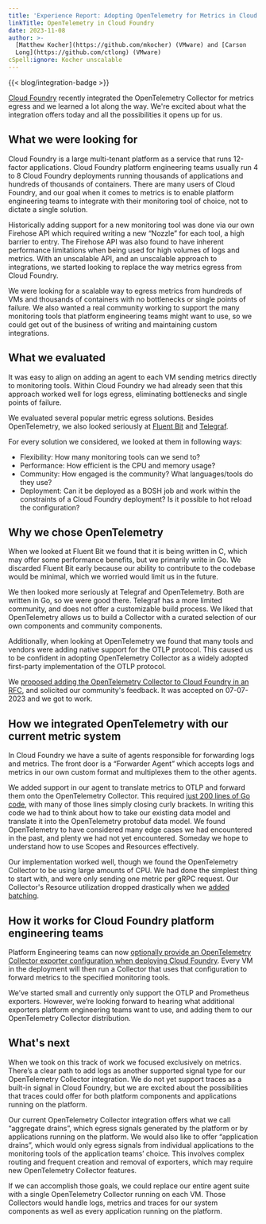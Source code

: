```yaml
---
title: 'Experience Report: Adopting OpenTelemetry for Metrics in Cloud Foundry'
linkTitle: OpenTelemetry in Cloud Foundry
date: 2023-11-08
author: >-
  [Matthew Kocher](https://github.com/mkocher) (VMware) and [Carson
  Long](https://github.com/ctlong) (VMware)
cSpell:ignore: Kocher unscalable
---
```


{{< blog/integration-badge >}}

[Cloud Foundry](https://www.cloudfoundry.org/) recently integrated the
OpenTelemetry Collector for metrics egress and we learned a lot along the way.
We're excited about what the integration offers today and all the possibilities
it opens up for us.

## What we were looking for

Cloud Foundry is a large multi-tenant platform as a service that runs 12-factor
applications. Cloud Foundry platform engineering teams usually run 4 to 8 Cloud
Foundry deployments running thousands of applications and hundreds of thousands
of containers. There are many users of Cloud Foundry, and our goal when it comes
to metrics is to enable platform engineering teams to integrate with their
monitoring tool of choice, not to dictate a single solution.

Historically adding support for a new monitoring tool was done via our own
Firehose API which required writing a new “Nozzle” for each tool, a high barrier
to entry. The Firehose API was also found to have inherent performance
limitations when being used for high volumes of logs and metrics. With an
unscalable API, and an unscalable approach to integrations, we started looking
to replace the way metrics egress from Cloud Foundry.

We were looking for a scalable way to egress metrics from hundreds of VMs and
thousands of containers with no bottlenecks or single points of failure. We also
wanted a real community working to support the many monitoring tools that
platform engineering teams might want to use, so we could get out of the
business of writing and maintaining custom integrations.

## What we evaluated

It was easy to align on adding an agent to each VM sending metrics directly to
monitoring tools. Within Cloud Foundry we had already seen that this approach
worked well for logs egress, eliminating bottlenecks and single points of
failure.

We evaluated several popular metric egress solutions. Besides OpenTelemetry, we
also looked seriously at [Fluent Bit](https://fluentbit.io/) and
[Telegraf](https://www.influxdata.com/time-series-platform/telegraf/).

For every solution we considered, we looked at them in following ways:

- Flexibility: How many monitoring tools can we send to?
- Performance: How efficient is the CPU and memory usage?
- Community: How engaged is the community? What languages/tools do they use?
- Deployment: Can it be deployed as a BOSH job and work within the constraints
  of a Cloud Foundry deployment? Is it possible to hot reload the configuration?

## Why we chose OpenTelemetry

When we looked at Fluent Bit we found that it is being written in C, which may
offer some performance benefits, but we primarily write in Go. We discarded
Fluent Bit early because our ability to contribute to the codebase would be
minimal, which we worried would limit us in the future.

We then looked more seriously at Telegraf and OpenTelemetry. Both are written in
Go, so we were good there. Telegraf has a more limited community, and does not
offer a customizable build process. We liked that OpenTelemetry allows us to
build a Collector with a curated selection of our own components and community
components.

Additionally, when looking at OpenTelemetry we found that many tools and vendors
were adding native support for the OTLP protocol. This caused us to be confident
in adopting OpenTelemetry Collector as a widely adopted first-party
implementation of the OTLP protocol.

We
[proposed adding the OpenTelemetry Collector to Cloud Foundry in an RFC](https://github.com/cloudfoundry/community/blob/0365df129e52ae7b784957a5569b16b7e133f97e/toc/rfc/rfc-0018-aggregate-metric-egress-with-opentelemetry-collector.md),
and solicited our community's feedback. It was accepted on 07-07-2023 and we got
to work.

## How we integrated OpenTelemetry with our current metric system

In Cloud Foundry we have a suite of agents responsible for forwarding logs and
metrics. The front door is a “Forwarder Agent” which accepts logs and metrics in
our own custom format and multiplexes them to the other agents.

We added support in our agent to translate metrics to OTLP and forward them onto
the OpenTelemetry Collector. This required
[just 200 lines of Go code](https://github.com/cloudfoundry/loggregator-agent-release/blob/1fd275fe85d6190bac73dc1195007cc8726c1871/src/pkg/otelcolclient/otelcolclient.go#L108-L153),
with many of those lines simply closing curly brackets. In writing this code we
had to think about how to take our existing data model and translate it into the
OpenTelemetry protobuf data model. We found OpenTelemetry to have considered
many edge cases we had encountered in the past, and plenty we had not yet
encountered. Someday we hope to understand how to use Scopes and Resources
effectively.

Our implementation worked well, though we found the OpenTelemetry Collector to
be using large amounts of CPU. We had done the simplest thing to start with, and
were only sending one metric per gRPC request. Our Collector's Resource
utilization dropped drastically when we
[added batching](https://github.com/cloudfoundry/loggregator-agent-release/pull/396).

## How it works for Cloud Foundry platform engineering teams

Platform Engineering teams can now
[optionally provide an OpenTelemetry Collector exporter configuration when deploying Cloud Foundry](https://github.com/cloudfoundry/cf-deployment/blob/fcde539a81a6b091a25d06992e16bb2fb641a329/operations/experimental/add-otel-collector.yml).
Every VM in the deployment will then run a Collector that uses that
configuration to forward metrics to the specified monitoring tools.

We’ve started small and currently only support the OTLP and Prometheus
exporters. However, we’re looking forward to hearing what additional exporters
platform engineering teams want to use, and adding them to our OpenTelemetry
Collector distribution.

## What's next

When we took on this track of work we focused exclusively on metrics. There’s a
clear path to add logs as another supported signal type for our OpenTelemetry
Collector integration. We do not yet support traces as a built-in signal in
Cloud Foundry, but we are excited about the possibilities that traces could
offer for both platform components and applications running on the platform.

Our current OpenTelemetry Collector integration offers what we call “aggregate
drains”, which egress signals generated by the platform or by applications
running on the platform. We would also like to offer “application drains”, which
would only egress signals from individual applications to the monitoring tools
of the application teams’ choice. This involves complex routing and frequent
creation and removal of exporters, which may require new OpenTelemetry Collector
features.

If we can accomplish those goals, we could replace our entire agent suite with a
single OpenTelemetry Collector running on each VM. Those Collectors would handle
logs, metrics and traces for our system components as well as every application
running on the platform.
